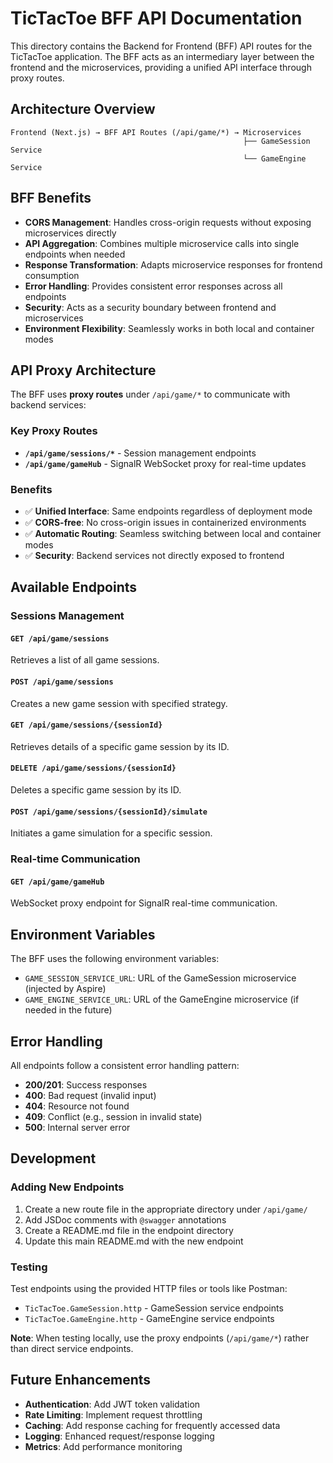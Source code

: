# TicTacToe BFF API Documentation

This directory contains the Backend for Frontend (BFF) API routes for the TicTacToe application. The BFF acts as an intermediary layer between the frontend and the microservices, providing a unified API interface through proxy routes.

## Architecture Overview

```
Frontend (Next.js) → BFF API Routes (/api/game/*) → Microservices
                                                    ├── GameSession Service
                                                    └── GameEngine Service
```

## BFF Benefits

- **CORS Management**: Handles cross-origin requests without exposing microservices directly
- **API Aggregation**: Combines multiple microservice calls into single endpoints when needed
- **Response Transformation**: Adapts microservice responses for frontend consumption
- **Error Handling**: Provides consistent error responses across all endpoints
- **Security**: Acts as a security boundary between frontend and microservices
- **Environment Flexibility**: Seamlessly works in both local and container modes

## API Proxy Architecture

The BFF uses **proxy routes** under `/api/game/*` to communicate with backend services:

### Key Proxy Routes

- **`/api/game/sessions/*`** - Session management endpoints
- **`/api/game/gameHub`** - SignalR WebSocket proxy for real-time updates

### Benefits

- ✅ **Unified Interface**: Same endpoints regardless of deployment mode
- ✅ **CORS-free**: No cross-origin issues in containerized environments
- ✅ **Automatic Routing**: Seamless switching between local and container modes
- ✅ **Security**: Backend services not directly exposed to frontend

## Available Endpoints

### Sessions Management

#### `GET /api/game/sessions`
Retrieves a list of all game sessions.

#### `POST /api/game/sessions`
Creates a new game session with specified strategy.

#### `GET /api/game/sessions/{sessionId}`
Retrieves details of a specific game session by its ID.

#### `DELETE /api/game/sessions/{sessionId}`
Deletes a specific game session by its ID.

#### `POST /api/game/sessions/{sessionId}/simulate`
Initiates a game simulation for a specific session.

### Real-time Communication

#### `GET /api/game/gameHub`
WebSocket proxy endpoint for SignalR real-time communication.

## Environment Variables

The BFF uses the following environment variables:

- `GAME_SESSION_SERVICE_URL`: URL of the GameSession microservice (injected by Aspire)
- `GAME_ENGINE_SERVICE_URL`: URL of the GameEngine microservice (if needed in the future)

## Error Handling

All endpoints follow a consistent error handling pattern:

- **200/201**: Success responses
- **400**: Bad request (invalid input)
- **404**: Resource not found
- **409**: Conflict (e.g., session in invalid state)
- **500**: Internal server error

## Development

### Adding New Endpoints

1. Create a new route file in the appropriate directory under `/api/game/`
2. Add JSDoc comments with `@swagger` annotations
3. Create a README.md file in the endpoint directory
4. Update this main README.md with the new endpoint

### Testing

Test endpoints using the provided HTTP files or tools like Postman:

- `TicTacToe.GameSession.http` - GameSession service endpoints
- `TicTacToe.GameEngine.http` - GameEngine service endpoints

**Note**: When testing locally, use the proxy endpoints (`/api/game/*`) rather than direct service endpoints.

## Future Enhancements

- **Authentication**: Add JWT token validation
- **Rate Limiting**: Implement request throttling
- **Caching**: Add response caching for frequently accessed data
- **Logging**: Enhanced request/response logging
- **Metrics**: Add performance monitoring 